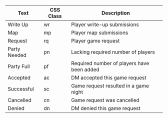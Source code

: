 Text | CSS Class | Description
--- | --- | ---
Write Up | wr | Player write-up submissions
Map | mp | Player map submissions
Request | rq | Player game request
Party Needed | pn | Lacking required number of players
Party Full | pf | Required number of players have been added
Accepted | ac |  DM accepted this game request
Successful | sc | Game request resulted in a game night
Cancelled | cn | Game request was cancelled
Denied | dn | DM denied this game request
